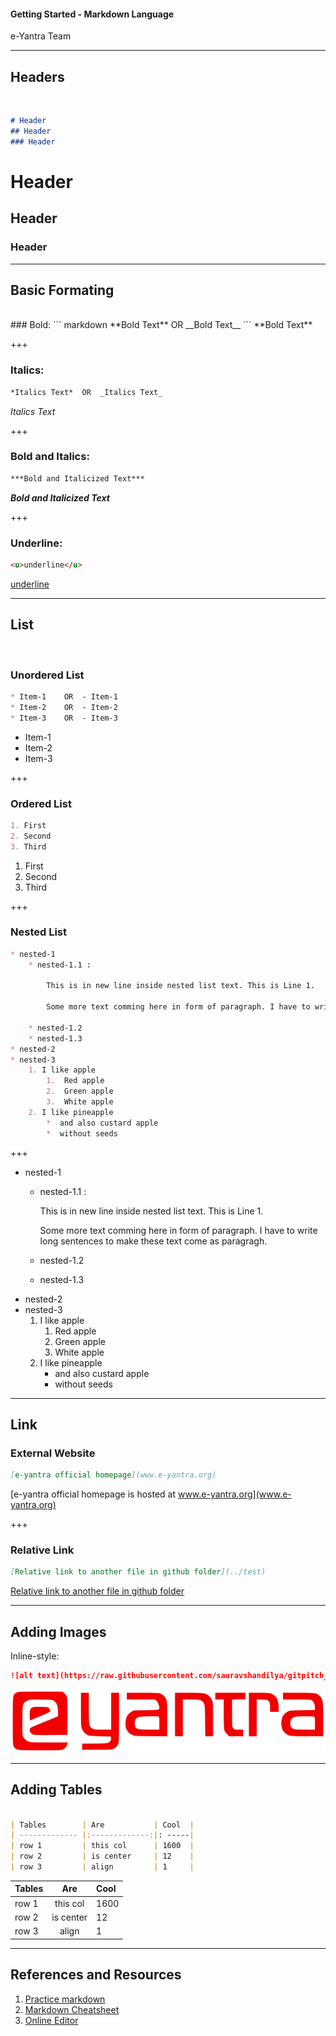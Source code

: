 #### Getting Started - Markdown Language

e-Yantra Team 

---

## Headers
<br>

```markdown
# Header
## Header
### Header
```
# Header
## Header
### Header

---

## Basic Formating
<br> 
### Bold:
``` markdown
**Bold Text**  OR	__Bold Text__
```
**Bold Text**

+++

### Italics:
``` markdown
*Italics Text*  OR	_Italics Text_
```
_Italics Text_

+++

### Bold and Italics:
```markdown
***Bold and Italicized Text***
```
***Bold and Italicized Text***

+++

### Underline:
```markdown
<u>underline</u>
```
<u>underline</u>

---

## List

<br>

### Unordered List
```markdown
* Item-1    OR  - Item-1
* Item-2    OR  - Item-2
* Item-3    OR  - Item-3
```
<p align="left">

* Item-1
* Item-2
* Item-3

</p>

+++

### Ordered List
```markdown
1. First
2. Second
3. Third
```
1. First
2. Second
3. Third

+++

### Nested List

```markdown
* nested-1
    * nested-1.1 : 

        This is in new line inside nested list text. This is Line 1.
        
        Some more text comming here in form of paragraph. I have to write long sentences to make these text come as paragragh.
        
    * nested-1.2
    * nested-1.3
* nested-2
* nested-3
    1. I like apple
        1.  Red apple
        2.  Green apple
        3.  White apple
    2. I like pineapple
        *  and also custard apple
        *  without seeds
```
+++
* nested-1
    * nested-1.1 : 

        This is in new line inside nested list text. This is Line 1.
        
        Some more text comming here in form of paragraph. I have to write long sentences to make these text come as paragragh.
        
    * nested-1.2
    * nested-1.3
* nested-2
* nested-3
    1. I like apple
        1.  Red apple
        2.  Green apple
        3.  White apple
    2. I like pineapple
        *  and also custard apple
        *  without seeds

---
## Link

### External Website

```markdown
[e-yantra official homepage](www.e-yantra.org)
```

[e-yantra official homepage is hosted at www.e-yantra.org](www.e-yantra.org)

+++

### Relative Link

```markdown
[Relative link to another file in github folder](../test)
```

[Relative link to another file in github folder](../test)

---
## Adding Images

Inline-style: 
```markdown
![alt text](https://raw.githubusercontent.com/sauravshandilya/gitpitch_presentation/master/images/eyantra_logo.png)
```

![alt text](https://raw.githubusercontent.com/sauravshandilya/gitpitch_presentation/master/images/eyantra_logo.png)


---

 
## Adding Tables 

```markdown

| Tables        | Are           | Cool  |
| ------------- |:-------------:|: -----|
| row 1         | this col      | 1600  |
| row 2         | is center     | 12    |
| row 3         | align         | 1     |
```
| Tables        | Are           | Cool  |
| ------------- |:-------------:|:----- |
| row 1         | this col      | 1600  |
| row 2         | is center     | 12    |
| row 3         | align         | 1     |


---
## References and Resources

1. [Practice markdown](http://commonmark.org/help/tutorial/)
2. [Markdown Cheatsheet](https://github.com/adam-p/markdown-here/wiki/Markdown-Cheatsheet)
3. [Online Editor](https://markable.in)